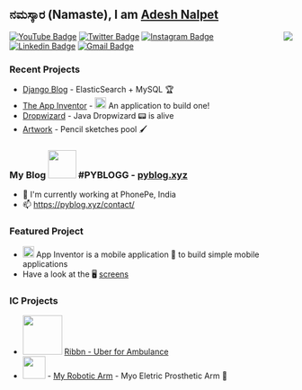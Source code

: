 ## ನಮಸ್ಕಾರ (Namaste), I am [Adesh Nalpet](http://pyblog.xyz/?ref=github)

<img src="https://pyblog.xyz/wp-content/uploads/2020/09/earth.jpg" align="right">

[![YouTube Badge](https://img.shields.io/badge/-@Adesh%20Nalpet-c4302b?style=flat-square&labelColor=c4302b&logo=youtube&logoColor=white&link=https://www.youtube.com/channel/UCPwzBe0jCOpEpl8rCOHKLGQ)](https://www.youtube.com/channel/UCPwzBe0jCOpEpl8rCOHKLGQ) [![Twitter Badge](https://img.shields.io/badge/-@gooshi_addu-1ca0f1?style=flat-square&labelColor=1ca0f1&logo=twitter&logoColor=white&link=https://twitter.com/gooshi_addu)](https://twitter.com/gooshi_addu) [![Instagram Badge](https://img.shields.io/badge/-@hyper_motard_950-F44747?style=flat-square&labelColor=F44747&logo=instagram&logoColor=white&link=https://instagram.com/hyper_motard_950)](https://instagram.com/hyper_motard_950) [![Linkedin Badge](https://img.shields.io/badge/-adeshnalpet-blue?style=flat-square&logo=Linkedin&logoColor=white&link=https://www.linkedin.com/in/adesh-nalpet-a98392122/)](https://www.linkedin.com/in/adesh-nalpet-a98392122/)
[![Gmail Badge](https://img.shields.io/badge/-390.adesh@gmail.com-c14438?style=flat-square&logo=Gmail&logoColor=white&link=mailto:390.adesh@gmail.com)](mailto:390.adesh@gmail.com)


### Recent Projects

- [Django Blog](https://github.com/addu390/django-pyblog) - ElasticSearch + MySQL 🏆
- [The App Inventor](https://github.com/addu390/app-inventor-frontend) - <img src="https://pyblog.xyz/wp-content/uploads/2020/09/icon.png" width="20" >  An application to build one!
- [Dropwizard](https://github.com/addu390?tab=repositories&q=dropwizard&type=&language=) - Java Dropwizard 📟 is alive
- [Artwork](https://pyblog.xyz/art-gallery/) - Pencil sketches pool 🖌

### My Blog <img src="https://pyblog.xyz/wp-content/uploads/2018/03/logo.jpg" width="50" > #PYBLOGG - [pyblog.xyz](http://pyblog.xyz)

- 🔭 I'm currently working at PhonePe, India
- 📫 https://pyblog.xyz/contact/

### Featured Project
- <img src="https://pyblog.xyz/wp-content/uploads/2020/09/icon.png" width="20" > App Inventor is a mobile application 📲 to build simple mobile applications
- Have a look at the 🖥 [screens](https://github.com/addu390/app-inventor-frontend/blob/master/README.md)

### IC Projects
- <img src="https://pyblog.xyz/wp-content/uploads/2020/09/ribbn_newlogo2x.png" width="70" > [Ribbn - Uber for Ambulance](http://www.ribbn.in/homepage)
- <img src="https://pyblog.xyz/wp-content/uploads/2020/09/Myro_Final.png" width="40" > - [ My Robotic Arm](https://myro.in/?ref=github) - Myo Eletric Prosthetic Arm 🤖


